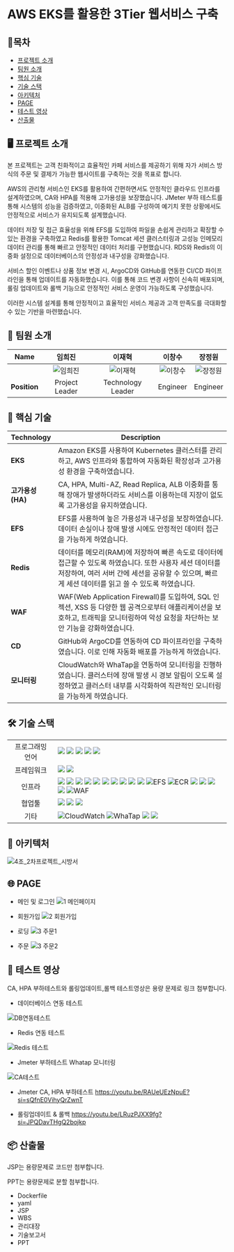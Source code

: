 # AWS EKS를 활용한 3Tier 웹서비스 구축

## 📑목차
- [프로젝트 소개](#-프로젝트-소개)
- [팀원 소개](#-팀원-소개)  
- [핵심 기술](#-핵심-기술)  
- [기술 스택](#-기술-스택)  
- [아키텍처](#-아키텍처)  
- [PAGE](#-page)  
- [테스트 영상](#-테스트-영상)  
- [산출물](#-산출물)

## 🖥️ 프로젝트 소개

본 프로젝트는 고객 친화적이고 효율적인 카페 서비스를 제공하기 위해 자가 서비스 방식의 주문 및 결제가 가능한 웹사이트를 구축하는 것을 목표로 합니다.

AWS의 관리형 서비스인 EKS를 활용하여 간편하면서도 안정적인 클라우드 인프라를 설계하였으며, CA와 HPA를 적용해 고가용성을 보장했습니다. JMeter 부하 테스트를 통해 시스템의 성능을 검증하였고, 이중화된 ALB를 구성하여 예기치 못한 상황에서도 안정적으로 서비스가 유지되도록 설계했습니다.

데이터 저장 및 접근 효율성을 위해 EFS를 도입하여 파일을 손쉽게 관리하고 확장할 수 있는 환경을 구축하였고 Redis를 활용한 Tomcat 세션 클러스터링과 고성능 인메모리 데이터 관리를 통해 빠르고 안정적인 데이터 처리를 구현했습니다. RDS와 Redis의 이중화 설정으로 데이터베이스의 안정성과 내구성을 강화했습니다.

서비스 할인 이벤트나 상품 정보 변경 시, ArgoCD와 GitHub를 연동한 CI/CD 파이프라인을 통해 업데이트를 자동화했습니다. 이를 통해 코드 변경 사항이 신속히 배포되며, 롤링 업데이트와 롤백 기능으로 안정적인 서비스 운영이 가능하도록 구성했습니다.

이러한 시스템 설계를 통해 안정적이고 효율적인 서비스 제공과 고객 만족도를 극대화할 수 있는 기반을 마련했습니다.



## 🙂 팀원 소개

| Name | 임희진 | 이재혁 | 이창수 | 장정원 |
| :------------: | :------------: | :------------: | :------------: | :------------: |
|  | ![임희진](https://github.com/user-attachments/assets/74459b22-c4b0-4718-9b90-4a8c89d94443) | ![이재혁](https://github.com/user-attachments/assets/5262f984-16b6-483d-9c59-cc4db778cfdb) | ![이창수](https://github.com/user-attachments/assets/75a42028-ef7c-4c3d-9062-f4a182c20379) | ![장정원](https://github.com/user-attachments/assets/28b895ad-0843-4e34-99e2-28ab5f64f14c) |
| __Position__ | Project Leader | Technology Leader| Engineer| Engineer|



## 🚀 핵심 기술
| Technology            | Description          |
|-----------------------|---------------------------------------------------------------------------------------------------|
| **EKS**         | Amazon EKS를 사용하여 Kubernetes 클러스터를 관리하고, AWS 인프라와 통합하여 자동화된 확장성과 고가용성 환경을 구축하였습니다. |
| **고가용성(HA)**         | CA, HPA, Multi-AZ, Read Replica, ALB 이중화를 통해 장애가 발생하더라도 서비스를 이용하는데 지장이 없도록 고가용성을 유지하였습니다. |
| **EFS**      | EFS를 사용하여 높은 가용성과 내구성을 보장하였습니다. 데이터 손실이나 장애 발생 시에도 안정적인 데이터 접근을 가능하게 하였습니다. |
| **Redis**    | 데이터를 메모리(RAM)에 저장하여 빠른 속도로 데이터에 접근할 수 있도록 하였습니다. 또한 사용자 세션 데이터를 저장하여, 여러 서버 간에 세션을 공유할 수 있으며, 빠르게 세션 데이터를 읽고 쓸 수 있도록 하였습니다. |
| **WAF** | WAF(Web Application Firewall)를 도입하여, SQL 인젝션, XSS 등 다양한 웹 공격으로부터 애플리케이션을 보호하고, 트래픽을 모니터링하여 악성 요청을 차단하는 보안 기능을 강화하였습니다. |
| **CD** | GitHub와 ArgoCD를 연동하여 CD 파이프라인을 구축하였습니다. 이로 인해 자동화 배포를 가능하게 하였습니다. |
| **모니터링**            | CloudWatch와 WhaTap을 연동하여 모니터링을 진행하였습니다. 클러스터에 장애 발생 시 경보 알림이 오도록 설정하였고 클러스터 내부를 시각화하여 직관적인 모니터링을 가능하게 하였습니다. |



## 🛠 기술 스택

<table>
<tr>
 <td align="center">프로그래밍 언어</td>
 <td>
  <img src="https://img.shields.io/badge/JavaScript-F7DF1E?style=for-the-badge&logo=JavaScript&logoColor=ffffff"/> <!--Java Script-->  
  <img src="https://img.shields.io/badge/Java-orange?style=for-the-badge&logo=Java&logoColor=white"/> <!--Java-->  
  <img src="https://img.shields.io/badge/html5-E34F26?style=for-the-badge&logo=html5&logoColor=white"/> <!--Html-->   
  <img src="https://img.shields.io/badge/css-1572B6?style=for-the-badge&logo=css3&logoColor=white"/> <!--Css-->  
  <img src="https://img.shields.io/badge/SQL-4479A1?style=for-the-badge&logo=MySQL&logoColor=white"/> <!--Sql-->  
 </td>
</tr>

<tr>
 <td align="center">프레임워크</td>
 <td>
  <img src="https://img.shields.io/badge/JSP-FF5F00?style=for-the-badge&logo=Java&logoColor=white"/> <!--Jsp-->  
  <img src="https://img.shields.io/badge/Spring-6DB33F?style=for-the-badge&logo=Spring&logoColor=ffffff"/> <!--Spring-->  
 </td>
</tr>

<tr>
 <td align="center">인프라</td>
 <td>
  <img src="https://img.shields.io/badge/AWS-%23FF9900.svg?style=for-the-badge&logo=amazon-aws&logoColor=white"/> <!--AWS-->
  <img src="https://img.shields.io/badge/Kubernetes-326CE5?style=for-the-badge&logo=Kubernetes&logoColor=white"/> <!--Kubernetes-->  
  <img src="https://img.shields.io/badge/amazoneks-000000?style=for-the-badge&logo=amazoneks53&logoColor=#FF9900"/> <!--EKS-->
  <img src="https://img.shields.io/badge/Ubuntu-E95420?style=for-the-badge&logo=Ubuntu&logoColor=white"/> <!--Ubuntu-->
  <img src="https://img.shields.io/badge/docker-2496ED?style=for-the-badge&logo=docker&logoColor=ffffff"/> <!--Docker-->
  <img src="https://img.shields.io/badge/nginx-009639?style=for-the-badge&logo=nginx&logoColor=white"/> <!--Nginx-->
  <img src="https://img.shields.io/badge/tomcat-F8DC75?style=for-the-badge&logo=apachetomcat&logoColor=black"/> <!--Tomcat-->
  <img src="https://img.shields.io/badge/amazonrds-000000?style=for-the-badge&logo=amazonrds&logoColor=#527FFF"/> <!--RDS-->  
  <img src="https://img.shields.io/badge/Redis-DC382D?style=for-the-badge&logo=Redis&logoColor=white"/> <!--Redis-->  
  <img src="https://img.shields.io/badge/Amazon%20EC2-FF9900?style=for-the-badge&logo=Amazon%20EC2&logoColor=white"/> <!--EC2-->
  <img src="https://img.shields.io/badge/EFS-FF9900?style=for-the-badge&logo=amazon-aws&logoColor=white" alt="EFS"/> <!--EFS-->
  <img src="https://img.shields.io/badge/Amazon_ECR-FF4F00?style=for-the-badge&logo=amazon-aws&logoColor=white" alt="ECR"/> <!--ECR-->
  <img src="https://img.shields.io/badge/linux-FCC624?style=for-the-badge&logo=linux&logoColor=black"/> <!--Linux--> 
  <img src="https://img.shields.io/badge/MariaDB-003545?style=for-the-badge&logo=mariadb&logoColor=white"/> <!--MariaDB-->
  <img src="https://img.shields.io/badge/amazonroute53-000000?style=for-the-badge&logo=amazonroute53&logoColor=#8C4FFF"/> <!--Route53-->
  <img src="https://img.shields.io/badge/AWS%20ALB-FF9900?style=for-the-badge&logo=amazon-aws&logoColor=white"/> <!--ALB-->
  <img src="https://img.shields.io/badge/WAF-FF9900?style=for-the-badge&logo=amazon-aws&logoColor=white" alt="WAF"/> <!--WAF-->
 </td>
</tr>

<tr>
 <td align="center">협업툴</td>
 <td>
  <img src="https://img.shields.io/badge/Git-F05032?style=for-the-badge&logo=Git&logoColor=white"/> <!--Git-->  
  <img src="https://img.shields.io/badge/GitHub-181717?style=for-the-badge&logo=GitHub&logoColor=white"/> <!--GitHub-->
  <img src="https://img.shields.io/badge/ArgoCD-3C7C7B?style=for-the-badge&logo=argo&logoColor=white"/> <!--ArgoCD-->
 </td>
</tr>

<tr>
 <td align="center">기타</td>
 <td>
  <img src="https://img.shields.io/badge/Amazon_CloudWatch-2568B8?style=for-the-badge&logo=amazon-aws&logoColor=white" alt="CloudWatch"/> <!--CloudWatch-->
  <img src="https://img.shields.io/badge/WhaTap-25D366?style=for-the-badge&logo=whatsapp&logoColor=white" alt="WhaTap"/> <!--WhaTap--> 
  <img src="https://img.shields.io/badge/Notion-000000?style=for-the-badge&logo=Notion&logoColor=white"/> <!--Notion-->  
  <img src="https://img.shields.io/badge/JSON-000000?style=for-the-badge&logo=json&logoColor=white"/> <!--Json-->  
 </td>
</tr>
</table>



## 🧱 아키텍처
![4조_2차프로젝트_시방서](https://github.com/user-attachments/assets/e9cd994c-5ebb-4e53-85a0-ff3125ee10a6)



## 🌐 PAGE
* 메인 및 로그인
![1 메인페이지](https://github.com/user-attachments/assets/76599271-acb9-48fd-a2de-fa272310640e)

* 회원가입
![2 회원가입](https://github.com/user-attachments/assets/f180f118-23ac-448c-a1c9-65a73c27d8b7)

* 로딩
![3 주문1](https://github.com/user-attachments/assets/6bbbb31b-4486-4275-b0da-a531c8363518)

* 주문
![3 주문2](https://github.com/user-attachments/assets/05c045a8-1c04-4c4d-90bc-62882e0388fd)

## 🧪 테스트 영상

CA, HPA 부하테스트와 롤링업데이트,롤백 테스트영상은 용량 문제로 링크 첨부합니다.

* 데이터베이스 연동 테스트

![DB연동테스트](https://github.com/user-attachments/assets/0e508d05-9273-420a-b137-17fa9f2a2272)

* Redis 연동 테스트

![Redis 테스트](https://github.com/user-attachments/assets/308fe7d9-ce8c-4114-9e30-406c72cfd224)

* Jmeter 부하테스트 Whatap 모니터링
  
![CA테스트](https://github.com/user-attachments/assets/35a88447-f12a-4a24-9366-4109efca8e19)

* Jmeter CA, HPA 부하테스트
https://youtu.be/RAUeUEzNpuE?si=sQfnE0VihyQrZwnT

* 롤링업데이트 & 롤백
https://youtu.be/LRuzPJXX9fg?si=JPQDavTHgQ2bojkp




## 📦 산출물
JSP는 용량문제로 코드만 첨부합니다.

PPT는 용량문제로 분할 첨부합니다.

* Dockerfile
* yaml
* JSP
* WBS
* 관리대장
* 기술보고서
* PPT
